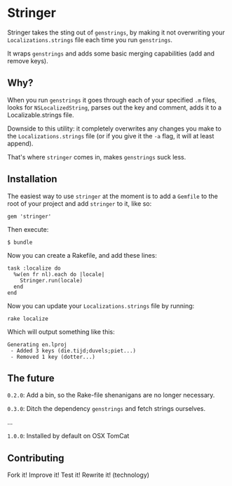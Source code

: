 # Stringer

Stringer takes the sting out of `genstrings`, by making it not overwriting your `Localizations.strings` file each time you run `genstrings`.

It wraps `genstrings` and adds some basic merging capabilities (add and remove keys).

## Why?

When you run `genstrings` it goes through each of your specified `.m` files, looks for `NSLocalizedString`, parses out the key and comment, adds it to a Localizable.strings file.

Downside to this utility: it completely overwrites any changes you make to the `Localizations.strings` file (or if you give it the `-a` flag, it will at least append).

That's where `stringer` comes in, makes `genstrings` suck less.

## Installation

The easiest way to use `stringer` at the moment is to add a `Gemfile` to the root of your project and add `stringer` to it, like so:

    gem 'stringer'

Then execute:

    $ bundle

Now you can create a Rakefile, and add these lines:

    task :localize do
      %w(en fr nl).each do |locale|
        Stringer.run(locale)
      end
    end

Now you can update your `Localizations.strings` file by running:

    rake localize

Which will output something like this:

    Generating en.lproj
     - Added 3 keys (die.tijd;duvels;piet...)
     - Removed 1 key (dotter...)

## The future

`0.2.0`: Add a bin, so the Rake-file shenanigans are no longer necessary.

`0.3.0`: Ditch the dependency `genstrings` and fetch strings ourselves.

...

`1.0.0`: Installed by default on OSX TomCat

## Contributing

Fork it! Improve it! Test it! Rewrite it! (technology)
